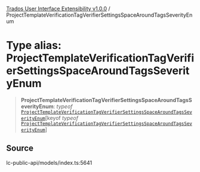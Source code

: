 [Trados User Interface Extensibility v1.0.0](../wiki/globals) / ProjectTemplateVerificationTagVerifierSettingsSpaceAroundTagsSeverityEnum

# Type alias: ProjectTemplateVerificationTagVerifierSettingsSpaceAroundTagsSeverityEnum

> **ProjectTemplateVerificationTagVerifierSettingsSpaceAroundTagsSeverityEnum**: *typeof* [`ProjectTemplateVerificationTagVerifierSettingsSpaceAroundTagsSeverityEnum`](../wiki/Variable.ProjectTemplateVerificationTagVerifierSettingsSpaceAroundTagsSeverityEnum)\[keyof *typeof* [`ProjectTemplateVerificationTagVerifierSettingsSpaceAroundTagsSeverityEnum`](../wiki/Variable.ProjectTemplateVerificationTagVerifierSettingsSpaceAroundTagsSeverityEnum)\]

## Source

lc-public-api/models/index.ts:5641
